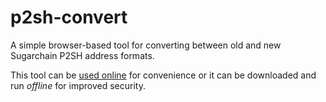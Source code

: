 # p2sh-convert
A simple browser-based tool for converting between old and new Sugarchain P2SH address formats.

This tool can be [used online](https://litecoin-project.github.io/p2sh-convert/) for convenience or it can be downloaded and run _offline_ for improved security.
